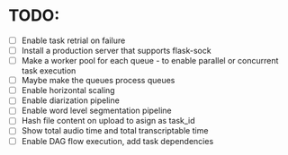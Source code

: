 # TODO:

- [ ] Enable task retrial on failure
- [ ] Install a production server that supports flask-sock
- [ ] Make a worker pool for each queue - to enable parallel or concurrent task execution
- [ ] Maybe make the queues process queues
- [ ] Enable horizontal scaling
- [ ] Enable diarization pipeline
- [ ] Enable word level segmentation pipeline
- [ ] Hash file content on upload to asign as task_id
- [ ] Show total audio time and total transcriptable time
- [ ] Enable DAG flow execution, add task dependencies

